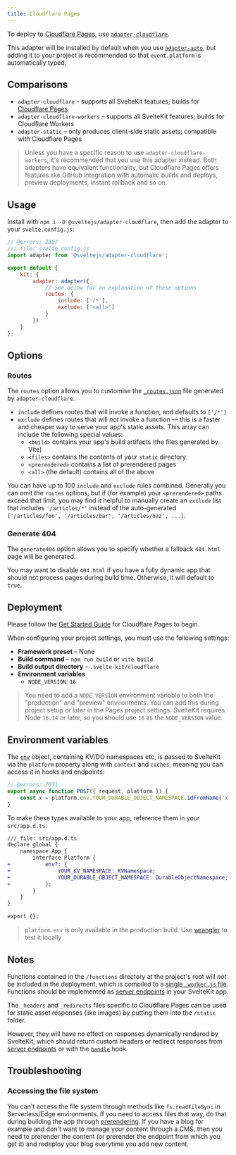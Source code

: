 ```yaml
---
title: Cloudflare Pages
---
```


To deploy to [Cloudflare Pages](https://developers.cloudflare.com/pages/), use [`adapter-cloudflare`](https://github.com/sveltejs/kit/tree/master/packages/adapter-cloudflare).

This adapter will be installed by default when you use [`adapter-auto`](adapter-auto), but adding it to your project is recommended so that `event.platform` is automatically typed.

## Comparisons

- `adapter-cloudflare` – supports all SvelteKit features; builds for [Cloudflare Pages](https://blog.cloudflare.com/cloudflare-pages-goes-full-stack/)
- `adapter-cloudflare-workers` – supports all SvelteKit features; builds for Cloudflare Workers
- `adapter-static` – only produces client-side static assets; compatible with Cloudflare Pages

> Unless you have a specific reason to use `adapter-cloudflare-workers`, it's recommended that you use this adapter instead. Both adapters have equivalent functionality, but Cloudflare Pages offers features like GitHub integration with automatic builds and deploys, preview deployments, instant rollback and so on.

## Usage

Install with `npm i -D @sveltejs/adapter-cloudflare`, then add the adapter to your `svelte.config.js`:

```js
// @errors: 2307
/// file: svelte.config.js
import adapter from '@sveltejs/adapter-cloudflare';

export default {
	kit: {
		adapter: adapter({
			// See below for an explanation of these options
			routes: {
				include: ['/*'],
				exclude: ['<all>']
			}
		})
	}
};
```

## Options

### Routes

The `routes` option allows you to customise the [`_routes.json`](https://developers.cloudflare.com/pages/platform/functions/routing/#create-a-_routesjson-file) file generated by `adapter-cloudflare`.

- `include` defines routes that will invoke a function, and defaults to `['/*']`
- `exclude` defines routes that will _not_ invoke a function — this is a faster and cheaper way to serve your app's static assets. This array can include the following special values:
	- `<build>` contains your app's build artifacts (the files generated by Vite)
	- `<files>` contains the contents of your `static` directory
	- `<prerendered>` contains a list of prerendered pages
	- `<all>` (the default) contains all of the above

You can have up to 100 `include` and `exclude` rules combined. Generally you can omit the `routes` options, but if (for example) your `<prerendered>` paths exceed that limit, you may find it helpful to manually create an `exclude` list that includes `'/articles/*'` instead of the auto-generated `['/articles/foo', '/articles/bar', '/articles/baz', ...]`.

### Generate 404

The `generate404` option allows you to specify whether a fallback `404.html` page will be generated.

You may want to disable `404.html` if you have a fully dynamic app that should not process pages during build time.
Otherwise, it will default to `true`.


## Deployment

Please follow the [Get Started Guide](https://developers.cloudflare.com/pages/get-started) for Cloudflare Pages to begin.

When configuring your project settings, you must use the following settings:

- **Framework preset** – None
- **Build command** – `npm run build` or `vite build`
- **Build output directory** – `.svelte-kit/cloudflare`
- **Environment variables**
	- `NODE_VERSION`: `16`

> You need to add a `NODE_VERSION` environment variable to both the "production" and "preview" environments. You can add this during project setup or later in the Pages project settings. SvelteKit requires Node `16.14` or later, so you should use `16` as the `NODE_VERSION` value.

## Environment variables

The [`env`](https://developers.cloudflare.com/workers/runtime-apis/fetch-event#parameters) object, containing KV/DO namespaces etc, is passed to SvelteKit via the `platform` property along with `context` and `caches`, meaning you can access it in hooks and endpoints:

```js
// @errors: 7031
export async function POST({ request, platform }) {
	const x = platform.env.YOUR_DURABLE_OBJECT_NAMESPACE.idFromName('x');
}
```

To make these types available to your app, reference them in your `src/app.d.ts`:

```diff
/// file: src/app.d.ts
declare global {
	namespace App {
		interface Platform {
+			env?: {
+				YOUR_KV_NAMESPACE: KVNamespace;
+				YOUR_DURABLE_OBJECT_NAMESPACE: DurableObjectNamespace;
+			};
		}
	}
}

export {};
```

> `platform.env` is only available in the production build. Use [wrangler](https://developers.cloudflare.com/workers/cli-wrangler) to test it locally

## Notes

Functions contained in the `/functions` directory at the project's root will _not_ be included in the deployment, which is compiled to a [single `_worker.js` file](https://developers.cloudflare.com/pages/platform/functions/#advanced-mode). Functions should be implemented as [server endpoints](https://kit.svelte.dev/docs/routing#server) in your SvelteKit app.

The `_headers` and `_redirects` files specific to Cloudflare Pages can be used for static asset responses (like images) by putting them into the `/static` folder.

However, they will have no effect on responses dynamically rendered by SvelteKit, which should return custom headers or redirect responses from [server endpoints](https://kit.svelte.dev/docs/routing#server) or with the [`handle`](https://kit.svelte.dev/docs/hooks#server-hooks-handle) hook.

## Troubleshooting

### Accessing the file system

You can't access the file system through methods like `fs.readFileSync` in Serverless/Edge environments. If you need to access files that way, do that during building the app through [prerendering](https://kit.svelte.dev/docs/page-options#prerender). If you have a blog for example and don't want to manage your content through a CMS, then you need to prerender the content (or prerender the endpoint from which you get it) and redeploy your blog everytime you add new content.

